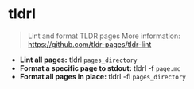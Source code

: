 # tldrl
> Lint and format TLDR pages
> More information: <https://github.com/tldr-pages/tldr-lint>
- **Lint all pages:**
tldrl `pages_directory`
- **Format a specific page to stdout:**
tldrl -f `page.md`
- **Format all pages in place:**
tldrl -fi `pages_directory`
